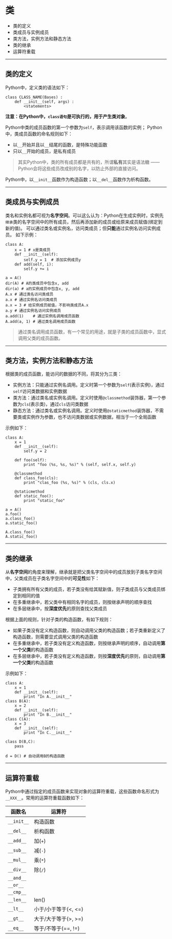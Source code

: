 # 类

+ 类的定义
+ 类成员与实例成员
+ 类方法，实例方法和静态方法
+ 类的继承
+ 运算符重载

--------------------------------------------------------------------------------
## 类的定义

Python中，定义类的语法如下：
```
class CLASS_NAME(Bases) :
	def __init__(self, args) :
		<statements>
```
**注意：**在Python中，`class语句`是可执行的，用于产生**类对象**。

Python中类的成员函数的第一个参数为`self`，表示调用该函数的实例； Python中，类成员函数的命名规则如下：
+ 以`__`开始并且以`__`结尾的函数，是特殊功能函数
+ 只以`__`开始的成员，是私有成员

> 其实Python中，类的所有成员都是共有的，所谓**私有**其实是语法糖 —— Python会将这些成员改成别的名字，以防止外部的直接访问。

Python中，以`__init__`函数作为构造函数；以`__del__`函数作为析构函数。

--------------------------------------------------------------------------------
## 类成员与实例成员

类名和实例名都可视为**名字空间**。可以这么认为：Python在生成实例时，实例先`继承`类的名字空间中的所有成员，然后再添加新的成员或给原来成员赋值(绑定到新的值)。 可以通过类名或实例名，访问类成员；但**只能**通过实例名访问实例成员。
如下示例：
```
class A:
	x = 1 # x是类成员
	def __init__(self):
		self.y = 1	# 添加实例成员y
	def add(self, i):
		self.y += i 

a = A()
dir(A) # A的类成员中包含x, add
dir(a) # a的实例成员中包含x, y, add
A.x # 通过类名访问类成员
a.x # 通过实例名访问类成员
a.x = 3 # 给实例成员赋值，不影响类成员A.x
a.y # 通过实例名访问实例成员
a.add(1)	# 通过实例名调用成员函数
A.add(a, 1) # 通过类名调用成员函数
```
> 通过类名调用成员函数，有一个常见的用途，就是子类的成员函数中，显式调用父类的成员函数。

--------------------------------------------------------------------------------
## 类方法，实例方法和静态方法

根据类的成员函数，能访问的数据的不同，将其分为三类：
+ 实例方法：只能通过实例名调用。定义时第一个参数为`self`(表示实例)，通过`self`访问类数据和实例数据
+ 类方法：通过类名或实例名调用。定义时使用`@classmethod`装饰器，第一个参数为`cls`(表示类)，通过`cls`访问类数据
+ 静态方法：通过类名或实例名调用。定义时使用`@staticmethod`装饰器，不需要类或实例作为参数，也不访问类数据或实例数据，相当于一个全局函数

示例如下：
```
class A:
	x = 1
	def __init__(self):
		self.y = 2	

	def foo(self):
		print "foo (%s, %s, %s)" % (self, self.x, self.y)

	@classmethod
	def class_foo(cls):
		print "clas_foo (%s, %s)" % (cls, cls.x)

	@staticmethod
	def static_foo():
		print "static_foo"

a = A()
a.foo()
a.class_foo()
a.static_foo()

A.class_foo()
A.static_foo()

```

--------------------------------------------------------------------------------
## 类的继承

从**名字空间**的角度来理解，继承就是把父类名字空间中的成员放到子类名字空间中，父类成员在子类名字空间中的**可见性**如下：
+ 子类拥有所有父类的成员，若子类没有给其赋新值，则子类成员与父类成员绑定到相同的值
+ 在多重继承中，若父类中有相同名字的成员，则按继承声明的顺序查找
+ 在多层继承中，按**深度优先**的原则查找父类成员

根据上面的规则，针对子类的构造函数，有如下规则：
+ 如果子类没有定义构造函数，则自动调用父类的构造函数；若子类重新定义了构造函数，则需要显式调用父类的构造函数
+ 在多重继承中，若子类没有定义构造函数，则按继承声明的顺序，自动调用**第一个父类**的构造函数
+ 在多层继承中，若子类没有定义构造函数，则按**深度优先**的原则，自动调用**第一个父类**的构造函数

示例如下：
```
class A:
	x = 1
	def __init__(self):
		print "In A.__init__"
class B(A):
	x = 2
	def __init__(self):
		print "In B.__init__"
class C(A):
	x = 3
	def __init__(self):
		print "In C.__init__"

class D(B,C):
	pass

d = D() # 自动调用B的构造函数
```
--------------------------------------------------------------------------------
## 运算符重载

Python中通过指定的成员函数来实现对象的运算符重载，这些函数命名形式为``__XXX__``。常用的运算符重载函数如下：

|函数名		|运算符		|
|-----------|-----------|
|`__init__`	|构造函数	|
|`__del__`	|析构函数	|
|`__add__`	|加(`+`)	|
|`__sub__`	|减(`-`)	|
|`__mul__`	|乘(`*`)	|
|`__div__`	|除(`/`)	|
|`__and__`	|			|
|`__or__`	|			|
|`__cmp__`	|			|
|`__len__`	|len()		|
|`__lt__`	|小于/小于等于(<, <=)	|
|`__gt__`	|大于/大于等于(>, >=)	|
|`__eq__`	|等于/不等于(==, !=)	|
